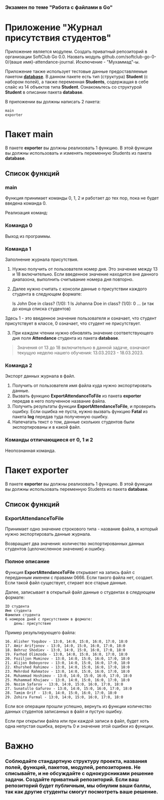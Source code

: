 ### Экзамен по теме  "Работа с файлами в Go"

# Приложение "Журнал присутствия студентов"

Приложение является модулем. Создать приватный репозиторий в организации SoftClub Go 0.0. Назвать модуль github.com/softclub-go-0-0/{ваше имя}-attendance-journal. Исключение - "Мухаммад"-ы.

Приложение также использует тестовые данные предоставляемые пакетом **[database](https://github.com/SoftClub-Go-0-0/database)**. В данном пакете есть тип (структура) **Student** (с набором полей), а также переменная **Students**, содержащая в себе слайс из 14 объектов типа **Student**. Ознакомьтесь со структурой **Student** в описании пакета **database**.

В приложении вы должны написать 2 пакета:

    main
    exporter

# Пакет main

В пакете **exporter** вы должны реализовать 1 функцию. В этой функции вы должны использовать и изменять переменную Students из пакета **database**.

## Список функций

### main

Функция принимает команды 0, 1, 2 и работает до тех пор, пока не будет введена команда 0.

Реализация команд:

### Команда 0

Выход из программы.

### Команда 1

Заполнение журнала присутствия.

1. Нужно получить от пользователя номер дня. Это значение между 13 и 18 включительно. Если введенное значение находится вне данного диапазона, выполнить считывание номера дня повторно.

2. Далее нужно считать с консоли данные о присутствии каждого студента в следующем формате:


    Is John Doe in class? (1/0): 1
    Is Johanna Doe in class? (1/0): 0
    ...
    (и так до конца списка студентов)

Здесь 1 - это введенное значение пользователя и означает, что студент присутствует в классе, 0 означает, что студент не присутствует.

3. При каждом чтении нужно обновлять значение соответствующего дня поля **Attendance** студента из пакета **database**. 

> Значения от 13 до 18 включительно в данной задаче, означают текущую неделю нашего обучения: 13.03.2023 - 18.03.2023.

### Команда 2

Экспорт данных журнала в файл.

1. Получить от пользователя имя файла куда нужно экспортировать данные.
2. Вызвать функцию **ExportAttendanceToFile** из пакета **exporter** передав в него полученное название файла.
3. Получить результаты функции **ExportAttendanceToFile**, и проверить ошибку. Если ошибка не пуста, нужно вызвать функцию **Fatal** из пакета **log** передав туда полученную ошибку.
4. Напечатать текст о том, данные скольких студентов были экспортированы и в какой файл.

### Команды отличающиеся от 0, 1 и 2

Неопознанная команда.

# Пакет exporter

В пакете **exporter** вы должны реализовать 1 функцию. В этой функции вы должны использовать переменную Students из пакета **database**.

## Список функций

### ExportAttendanceToFile

Принимает одно значение строкового типа - название файла, в который нужно экспортировать данные журнала.

Возвращает два значения: количество экспортированных данных студентов (целочисленное значение) и ошибку.

### Полное описание

Функция **ExportAttendanceToFile** открывает на запись файл с переданным именем с правами 0666. Если такого файла нет, создает. Если такой файл существует, стирает все старые данные.

Далее, записывает в открытый файл данные о студентах в следующем формате:

    ID студента
    Имя студента
    Фамилия студента
    6 номеров дней с присутствием в формате:
        день: присутствие

Пример результирующего файла:

    16. Alisher Yoqubov - 13:0, 14:0, 15:0, 16:0, 17:0, 18:0
    17. Amir Arifjonov - 13:0, 14:0, 15:0, 16:0, 17:0, 18:0
    18. Behruz Shodiev - 13:0, 14:0, 15:0, 16:0, 17:0, 18:0
    19. Farhod Olimzoda - 13:0, 14:0, 15:0, 16:0, 17:0, 18:0
    20. Foziljon Muminov - 13:0, 14:0, 15:0, 16:0, 17:0, 18:0
    21. Alijon Boboyorov - 13:0, 14:0, 15:0, 16:0, 17:0, 18:0
    22. Khurshed Rahimov - 13:0, 14:0, 15:0, 16:0, 17:0, 18:0
    23. Mehrdod Rahmatov - 13:0, 14:0, 15:0, 16:0, 17:0, 18:0
    24. Muhammad Hoshimov - 13:0, 14:0, 15:0, 16:0, 17:0, 18:0
    25. Muhammad Khujaev - 13:0, 14:0, 15:0, 16:0, 17:0, 18:0
    26. Nozim Safarov - 13:0, 14:0, 15:0, 16:0, 17:0, 18:0
    27. Sunatullo Gafurov - 13:0, 14:0, 15:0, 16:0, 17:0, 18:0
    28. Tamim Orif - 13:0, 14:0, 15:0, 16:0, 17:0, 18:0
    29. Zohira Furmal - 13:0, 14:0, 15:0, 16:0, 17:0, 18:0

Если все операции прошли успешно, вернуть из функции количество данных студентов записанных в файл и пустую ошибку.

Если при открытии файла или при каждой записи в файл, будет хоть одна непустая ошибка, вернуть 0 и значение этой ошибки из функции.

# Важно

### Соблюдайте стандартную структуру проекта, названия полей, функций, пакетов, модулей, репозиториев. Не списывайте, и не обсуждайте с однокурсниками решение задачи. Создайте приватный репозиторий. Если ваш репозиторий будет публичным, мы обнулим ваши баллы, так как другие студенты смогут посмотреть ваше решение.